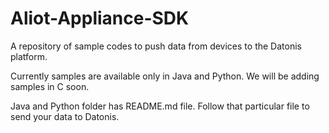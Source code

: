 Aliot-Appliance-SDK
===================

A repository of sample codes to push data from devices to the Datonis platform.

Currently samples are available only in Java and Python. We will be adding samples in C soon.

Java and Python folder has README.md file. Follow that particular file to send your data to Datonis.